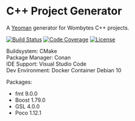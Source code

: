 # C++ Project Generator

A [Yeoman](http://yeoman.io/) generator for Wombytes C++ projects.

[![Build Status](https://travis-ci.com/jabaa/generator-wombytes-cpp.svg?branch=main)](https://travis-ci.com/jabaa/generator-wombytes-cpp)
[![Code Coverage](https://codecov.io/gh/jabaa/generator-wombytes-cpp/branch/main/graph/badge.svg)](https://codecov.io/gh/jabaa/generator-wombytes-cpp)
[![License](https://img.shields.io/packagist/l/doctrine/orm.svg)](LICENSE.md)

Buildsystem: CMake  
Package Manager: Conan  
IDE Support: Visual Studio Code  
Dev Environment: Docker Container Debian 10

Packages:

- fmt 9.0.0
- Boost 1.79.0
- GSL 4.0.0
- Poco 1.12.1
